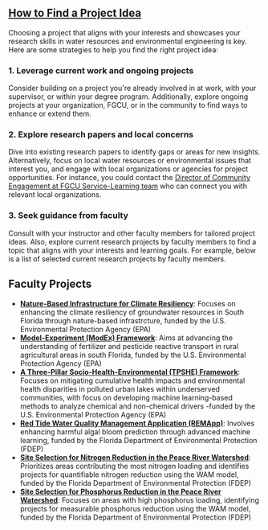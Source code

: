 ## [How to Find a Project Idea](https://aselshall.github.io/rm/topics)
Choosing a project that aligns with your interests and showcases your research skills in water resources and environmental engineering is key. Here are some strategies to help you find the right project idea:

### 1. Leverage current work and ongoing projects
Consider building on a project you're already involved in at work, with your supervisor, or within your degree program. Additionally, explore ongoing projects at your organization, FGCU, or in the community to find ways to enhance or extend them.

### 2. Explore research papers and local concerns
Dive into existing research papers to identify gaps or areas for new insights. Alternatively, focus on local water resources or environmental issues that interest you, and engage with local organizations or agencies for project opportunities. For instance, you could contact the [Director of Community Engagement at FGCU Service-Learning team](https://www.fgcu.edu/studentlife/servicelearning/aboutus#OurTeam) who can connect you with relevant local organizations.

### 3. Seek guidance from faculty
Consult with your instructor and other faculty members for tailored project ideas. Also, explore current research projects by faculty members to find a topic that aligns with your interests and learning goals. For example, below is a list of selected current research projects by faculty members.

## Faculty Projects
- **[Nature-Based Infrastructure for Climate Resiliency](https://github.com/aselshall/rm/blob/main/hw/projects/p1.md)**: Focuses on enhancing the climate resiliency of groundwater resources in South Florida through nature-based infrastrcture, funded by the U.S. Environmental Protection Agency (EPA)
- **[Model-Experiment (ModEx) Framework](https://github.com/aselshall/rm/blob/main/hw/projects/p2.md)**: Aims at advancing the understanding of fertilizer and pesticide reactive transport in rural agricultural areas in south Florida, funded by the U.S. Environmental Protection Agency (EPA)
- **[A Three-Pillar Socio-Health-Environmental (TPSHE) Framework](https://github.com/aselshall/rm/blob/main/hw/projects/p3.md)**: Focuses on mitigating cumulative health impacts and environmental health disparities in polluted urban lakes within underserved communities, with focus on developing machine learning-based methods to analyze chemical and non-chemical drivers -funded by the U.S. Environmental Protection Agency (EPA)
- **[Red Tide Water Quality Management Application (REMApp)](https://github.com/aselshall/rm/blob/main/hw/projects/p4.md)**: Involves enhancing harmful algal bloom prediction through advanced machine learning, funded by the Florida Department of Environmental Protection (FDEP)
- **[Site Selection for Nitrogen Reduction in the Peace River Watershed](https://github.com/aselshall/rm/blob/main/hw/projects/p5.md)**: Prioritizes areas contributing the most nitrogen loading and identifies projects for quantifiable nitrogen reduction using the WAM model, funded by the Florida Department of Environmental Protection (FDEP)
- **[Site Selection for Phosphorus Reduction in the Peace River Watershed](https://github.com/aselshall/rm/blob/main/hw/projects/p6.md)**: Focuses on areas with high phosphorus loading, identifying projects for measurable phosphorus reduction using the WAM model, funded by the Florida Department of Environmental Protection (FDEP)  
